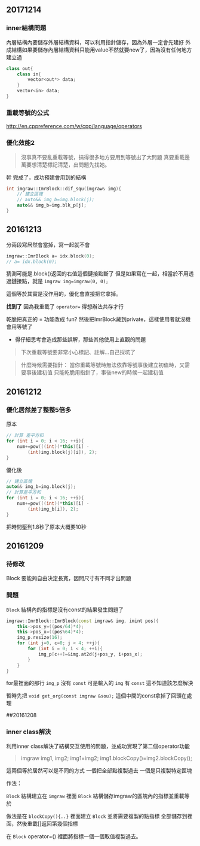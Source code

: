 ## 20171214

### inner結構問題
內層結構內要儲存外層結構資料，可以利用指針儲存，因為外層一定會先建好
外成結構如果要儲存內層結構資料只能用value不然就要new了，因為沒有任何地方建立過

```cpp
class out{
    class in{
        vector<out*> data;
    }
    vector<in> data;
}
```

### 重載等號的公式
http://en.cppreference.com/w/cpp/language/operators

### 優化效能2
> 沒事真不要亂重載等號，搞得很多地方要用到等號出了大問題
> 真要重載邊萬要想清楚標記清楚，出問題先找她。

幹 完成了，成功預建會用到的結構

```cpp
int imgraw::ImrBlock::dif_squ(imgraw& img){
    // 建立區塊
    // auto&& img_b=img.block(j);
    auto&& img_b=img.blk_p[j];
}
```

## 20161213
分兩段寫居然會當掉，寫一起就不會

```cpp
imgraw::ImrBlock a= idx.block(0);
// a= idx.block(0);
```

猜測可能是.block()返回的右值這個鏈接點斷了
但是如果寫在一起，相當於不用透過鏈接點，就是
`imgraw img=imgraw(0, 0);`

這個等於其實是沒作用的，優化會直接把它拿掉。

**找到了**
因為我重載了 `operator=` 得想辦法共存才行

乾脆把真正的 = 功能改成 fun?
然後把ImrBlock藏到private，這樣使用者就沒機會用等號了
- 得仔細思考會造成那些誤解，那些其他使用上直觀的問題

> 下次重載等號要非常小心標記、註解...自己採坑了

> 什麼時候需要指針：
> 當你重載等號時無法依靠等號事後建立初值時，又需要事後建初值
> 只能乾脆用指針了，事後new的時候一起建初值


## 20161212
### 優化居然差了整整5倍多

原本

```cpp
// 計算 差平方和
for (int i = 0; i < 16; ++i){
    num+=pow(((int)(*this)[i] - 
        (int)img.block(j)[i]), 2);
}
```

優化後

```cpp
// 建立區塊
auto&& img_b=img.block(j);
// 計算差平方和
for (int i = 0; i < 16; ++i){
    num+=pow(((int)(*this)[i] - 
        (int)img_b[i]), 2);
}
```

把時間壓到1.8秒了原本大概要10秒

## 20161209
### 待修改
Block 要能夠自由決定長寬，因問尺寸有不同才出問題

### 問題
`Block` 結構內的指標是沒有const的結果發生問題了

```cpp
imgraw::ImrBlock::ImrBlock(const imgraw& img, imint pos){
    this->pos_y=((pos/64)*4);
    this->pos_x=((pos%64)*4);
    img_p.resize(16);
    for (int j=0, c=0; j < 4; ++j){
        for (int i = 0; i < 4; ++i){
            img_p[c++]=&img.at2d(j+pos_y, i+pos_x);
        }
    }
}
```

for最裡面的那行 `img_p` 沒有 `const` 
可是輸入的 `img` 有 `const` 這不知道該怎麼解決

暫時先把 `void get_org(const imgraw &sou);`
這個中間的const拿掉了回頭在處理


##20161208
### inner class解決
利用inner class解決了結構交互使用的問題，並成功實現了第二個operator功能

> imgraw img1, img2;
> img1=img2;
> img1.blockCopy()=img2.blockCopy();

這兩個等於居然可以是不同的方式
一個把全部點複製過去
一個是只複製特定區塊

作法：

`Block` 結構建立在 `imgraw` 裡面
`Block` 結構儲存imgraw的區塊內的指標並重載等於

做法是在 `blockCopy(){..}` 裡面建立 `Block` 並將需要複製的點指標
全部儲存到裡面，然後重載[]返回第幾個指標

在 `Block` operator=() 裡面將指標一個一個取值複製過去。